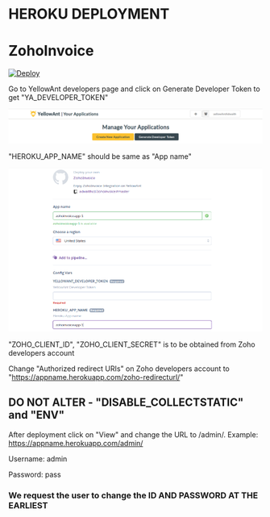 # HEROKU DEPLOYMENT
# ZohoInvoice
[![Deploy](https://www.herokucdn.com/deploy/button.svg)](https://heroku.com/deploy)

Go to YellowAnt developers page and click on Generate Developer Token to get "YA_DEVELOPER_TOKEN"

![Screenshot](ya_developer.png)

"HEROKU_APP_NAME" should be same as "App name"

![Screenshot](zohoinvoice.png)

"ZOHO_CLIENT_ID", "ZOHO_CLIENT_SECRET" is to be obtained from Zoho developers account

Change "Authorized redirect URIs" on Zoho developers account to "https://appname.herokuapp.com/zoho-redirecturl/"

## DO NOT ALTER - "DISABLE_COLLECTSTATIC" and "ENV"

After deployment click on "View" and change the URL to /admin/. Example: https://appname.herokuapp.com/admin/


Username: admin

Password: pass
  
### We request the user to change the ID AND PASSWORD AT THE EARLIEST
